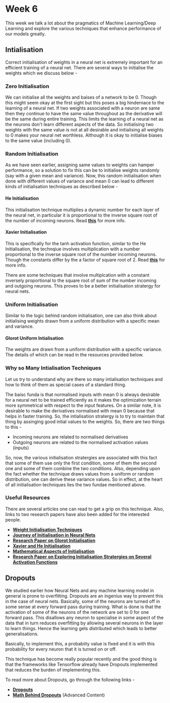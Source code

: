 # Week 6

This week we talk a lot about the pragmatics of Machine Learning/Deep Learning and explore the various techniques that enhance performance of our models greatly. 

## Intialisation

Correct initialisation of weights in a neural net is extremely important for an efficient training of a neural net. There are several ways to initialise the weights which we discuss below - 

### Zero Initialisation

We can initialise all the weights and baises of a network to be 0. Though this might seem okay at the first sight but this poses a big hindernace to the learning of a neural net. If two weights associated with a neuron are same then they continue to have the same value throughout as the derivative will be the same during entire training. This limits the learning of a neural net as the neurons don't learn different aspects of the data. So initialising two weights with the same value is not at all desirable and initialising all weights to 0 makes your neural net worthless. Although it is okay to initialise biases to the same value (including 0).

### Random Initialisation

As we have seen earlier, assigning same values to weights can hamper performance, so a solution to fix this can be to initialise weights randomly (say with a given mean and variance). Now, this random initialisation when done with different values of variance and mean 0 can lead to different kinds of initialisation techniques as described below - 

#### He Initialisation

This initialisation technique multiplies a dynamic number for each layer of the neural net, in particular it is proportional to the inverse square root of the number of incoming neurons. Read **[this](https://medium.com/@prateekvishnu/xavier-and-he-normal-he-et-al-initialization-8e3d7a087528)** for more info.

#### Xavier Initialisation

This is specifically for the tanh activation function, similar to the He Initialisation, the technqiue involves multiplication with a number proportional to the inverse square root of the number incoming neurons. Though the constants differ by the a factor of square root of 2. Read **[this](https://medium.com/@prateekvishnu/xavier-and-he-normal-he-et-al-initialization-8e3d7a087528)** for more info.

There are some techniques that involve multiplcation with a constant inversely proportional to the square root of sum of the number incoming and outgoing neurons. This proves to be a better initialisation stratergy for neural nets. 

### Uniform Initialisation

Similar to the logic behind random initialisation, one can also think about initialising weights drawn from a uniform distribution with a specific mean and variance. 

#### Glorot Uniform Intialisation

The weights are drawn from a uniform distribution with a specific variance. The details of which can be read in the resources provided below. 

### Why so Many Intialisation Techniques

Let us try to understand why are there so many intialisation techniques and how to think of them as special cases of a standard thing.

The baisc funda is that normalised inputs with mean 0 is always desirable for a neural net to be trained efficiently as it makes the optimization terrain more symmetrical with respect to the input features. On a similar note, it is desirable to make the derivatives normalised with mean 0 because that helps in faster training. So, the intialisation stratergy is to try to maintain that thing by assinging good intial values to the weights. So, there are two things to this - 

* Incoming neurons are related to normalised derivatives
* Outgoing neurons are related to the normalised activation values (inputs)

So, now, the various initialisation stratergies are associated with this fact that some of them use only the first condition, some of them the second one and some of them combine the two conditions. Also, depending upon the fact whether the technique draws values from a uniform or random distribution, one can derive these variance values. So in effect, at the heart of all initialisation techniques lies the two fundae mentioned above.

### Useful Resources

There are several articles one can read to get a grip on this technique. Also, links to two research papers have also been added for the interested people.

* **[Weight Initialisation Techniques](https://towardsdatascience.com/weight-initialization-techniques-in-neural-networks-26c649eb3b78)**
* **[Journey of Initialisation in Neural Nets](https://towardsdatascience.com/weight-initialization-in-neural-networks-a-journey-from-the-basics-to-kaiming-954fb9b47c79)**
* **[Research Paper on Glorot Initialisation](http://proceedings.mlr.press/v9/glorot10a/glorot10a.pdf)**
* **[Xavier and He Initialisation](https://medium.com/@prateekvishnu/xavier-and-he-normal-he-et-al-initialization-8e3d7a087528)**
* **[Mathematical Aspects of Initialisation](https://mmuratarat.github.io/2019-02-25/xavier-glorot-he-weight-init)**
* **[Research Paper on Exploring Initialisation Stratergies on Several Activation Functions](https://arxiv.org/pdf/1704.08863.pdf)**

## Dropouts

We studied earlier how Neural Nets and any machine learning model in general is prone to overfitting. Dropouts are an ingenius way to prevent this in the case of neural nets. Basically, some of the neurons are turned off in some sense at every forward pass during training. What is done is that the activation of some of the neurons of the network are set to 0 for one forward pass. This disallows any neuron to specialise in some aspect of the data that in turn reduces overfitting by allowing several neurons in the layer to learn things. Hence the learning gets distributed which leads to better generalisations. 

Basically, to implement this, a probabiity value is fixed and it is with this probability for every neuron that it is turned on or off.  

This technique has become really popular recently and the good thing is that the frameworks like Tensorflow already have Dropouts implemented that reduces the burden of implementing this.  

To read more about Dropouts, go through the following links - 

* **[Dropouts](https://medium.com/@amarbudhiraja/https-medium-com-amarbudhiraja-learning-less-to-learn-better-dropout-in-deep-machine-learning-74334da4bfc5)**
* **[Math Behind Dropouts](https://towardsdatascience.com/simplified-math-behind-dropout-in-deep-learning-6d50f3f47275)** (Advanced Content)
